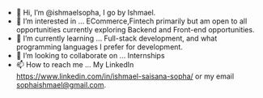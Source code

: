 - 👋 Hi, I’m @ishmaelsopha, I go by Ishmael.
- 👀 I’m interested in ... ECommerce,Fintech primarily but am open to all opportunities currently exploring Backend and Front-end opportunities.
- 🌱 I’m currently learning ... Full-stack development, and what programming languages I prefer for development.
- 💞️ I’m looking to collaborate on ... Internships
- 📫 How to reach me ... My LinkedIn https://www.linkedin.com/in/ishmael-saisana-sopha/ or my email sophaishmael@gmail.com.

<!---
ishmaelsopha/ishmaelsopha is a ✨ special ✨ repository because its `README.md` (this file) appears on your GitHub profile.
You can click the Preview link to take a look at your changes.
--->
